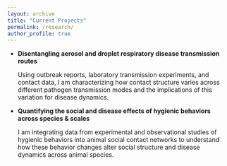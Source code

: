 ```yaml
---
layout: archive
title: "Current Projects"
permalink: /research/
author_profile: true
---
```


<!-- add photos!!!! -->
<ul>

<li> <b> Disentangling aerosol and droplet respiratory disease transmission routes </b> 

Using outbreak reports, laboratory transmission experiments, and contact data, I am characterizing how contact structure varies across different pathogen transmission modes and the implications of this variation for disease dynamics. </li>

<li> <b> Quantifying the social and disease effects of hygienic behaviors across species & scales </b> 

I am integrating data from experimental and observational studies of hygienic behaviors into animal social contact networks to understand how these behavior changes alter social structure and disease dynamics across animal species.  </li>

</ul>